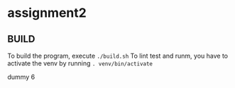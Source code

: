 # assignment2

## BUILD

To build the program, execute `./build.sh`
To lint test and runm, you have to activate the venv by running `. venv/bin/activate`

dummy 6
